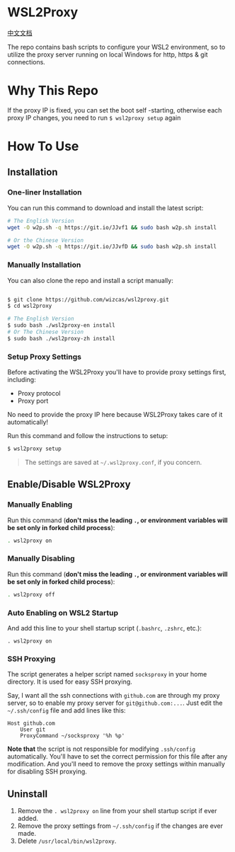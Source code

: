 # WSL2Proxy

[中文文档](README-zh.md)

The repo contains bash scripts to configure your WSL2 environment,
so to utilize the proxy server running on local Windows for http, https & git
connections.

# Why This Repo

If the proxy IP is fixed, you can set the boot self -starting, otherwise each proxy IP changes, you need to run `$ wsl2proxy setup` again
# How To Use

## Installation

### One-liner Installation

You can run this command to download and install the latest script:

```bash
# The English Version
wget -O w2p.sh -q https://git.io/JJvf1 && sudo bash w2p.sh install

# Or the Chinese Version
wget -O w2p.sh -q https://git.io/JJvfD && sudo bash w2p.sh install
```

### Manually Installation

You can also clone the repo and install a script manually:

```bash

$ git clone https://github.com/wizcas/wsl2proxy.git
$ cd wsl2proxy

# The English Version
$ sudo bash ./wsl2proxy-en install
# Or The Chinese Version
$ sudo bash ./wsl2proxy-zh install

```

### Setup Proxy Settings

Before activating the WSL2Proxy you'll have to provide proxy settings first,
including:

-   Proxy protocol
-   Proxy port

No need to provide the proxy IP here because WSL2Proxy takes care of it automatically!

Run this command and follow the instructions to setup:

```bash
$ wsl2proxy setup
```

> The settings are saved at `~/.wsl2proxy.conf`, if you concern.

## Enable/Disable WSL2Proxy

### Manually Enabling

Run this command (**don't miss the leading `.`, or environment variables will be set only in forked child process**):

```bash
. wsl2proxy on
```

### Manually Disabling

Run this command (**don't miss the leading `.`, or environment variables will be set only in forked child process**):

```bash
. wsl2proxy off
```

### Auto Enabling on WSL2 Startup

And add this line to your shell startup script (`.bashrc`, `.zshrc`, etc.):

```
. wsl2proxy on
```

### SSH Proxying

The script generates a helper script named `socksproxy` in your home directory. It is used
for easy SSH proxying.

Say, I want all the ssh connections with `github.com` are through my proxy server,
so to enable my proxy server for `git@github.com:...`.
Just edit the `~/.ssh/config` file and add lines like this:

```
Host github.com
    User git
    ProxyCommand ~/socksproxy '%h %p'
```

**Note that** the script is not responsible for modifying `.ssh/config` automatically. You'll
have to set the correct permission for this file after any modification. And you'll need to remove
the proxy settings within manually for disabling SSH proxying.

## Uninstall

1. Remove the `. wsl2proxy on` line from your shell startup script if ever added.
2. Remove the proxy settings from `~/.ssh/config` if the changes are ever made.
3. Delete `/usr/local/bin/wsl2proxy`.
